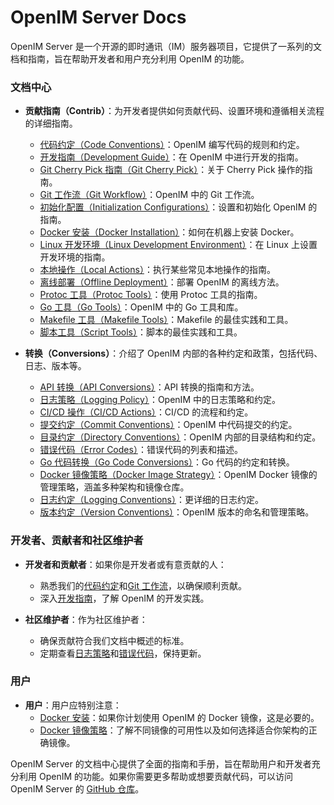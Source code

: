 <!--
 * @Author: zhangkaiwei 1126763237@qq.com
 * @Date: 2024-04-28 22:59:31
 * @LastEditors: zhangkaiwei 1126763237@qq.com
 * @LastEditTime: 2024-04-28 23:06:37
 * @FilePath: \open-im-server\docs\README-zh_CN.md
 * @Description: 这是默认设置,请设置`customMade`, 打开koroFileHeader查看配置 进行设置: https://github.com/OBKoro1/koro1FileHeader/wiki/%E9%85%8D%E7%BD%AE
-->

# OpenIM Server Docs

OpenIM Server 是一个开源的即时通讯（IM）服务器项目，它提供了一系列的文档和指南，旨在帮助开发者和用户充分利用 OpenIM 的功能。

### 文档中心

- **贡献指南（Contrib）**：为开发者提供如何贡献代码、设置环境和遵循相关流程的详细指南。

  - [代码约定（Code Conventions）](https://github.com/openimsdk/open-im-server/blob/main/docs/contrib/code-conventions.md)：OpenIM 编写代码的规则和约定。
  - [开发指南（Development Guide）](https://github.com/openimsdk/open-im-server/blob/main/docs/contrib/development.md)：在 OpenIM 中进行开发的指南。
  - [Git Cherry Pick 指南（Git Cherry Pick）](https://github.com/openimsdk/open-im-server/blob/main/docs/contrib/gitcherry-pick.md)：关于 Cherry Pick 操作的指南。
  - [Git 工作流（Git Workflow）](https://github.com/openimsdk/open-im-server/blob/main/docs/contrib/git-workflow.md)：OpenIM 中的 Git 工作流。
  - [初始化配置（Initialization Configurations）](https://github.com/openimsdk/open-im-server/blob/main/docs/contrib/init-config.md)：设置和初始化 OpenIM 的指南。
  - [Docker 安装（Docker Installation）](https://github.com/openimsdk/open-im-server/blob/main/docs/contrib/install-docker.md)：如何在机器上安装 Docker。
  - [Linux 开发环境（Linux Development Environment）](https://github.com/openimsdk/open-im-server/blob/main/docs/contrib/linux-development.md)：在 Linux 上设置开发环境的指南。
  - [本地操作（Local Actions）](https://github.com/openimsdk/open-im-server/blob/main/docs/contrib/local-actions.md)：执行某些常见本地操作的指南。
  - [离线部署（Offline Deployment）](https://github.com/openimsdk/open-im-server/blob/main/docs/contrib/offline-deployment.md)：部署 OpenIM 的离线方法。
  - [Protoc 工具（Protoc Tools）](https://github.com/openimsdk/open-im-server/blob/main/docs/contrib/protoc-tools.md)：使用 Protoc 工具的指南。
  - [Go 工具（Go Tools）](https://github.com/openimsdk/open-im-server/blob/main/docs/contrib/util-go.md)：OpenIM 中的 Go 工具和库。
  - [Makefile 工具（Makefile Tools）](https://github.com/openimsdk/open-im-server/blob/main/docs/contrib/util-makefile.md)：Makefile 的最佳实践和工具。
  - [脚本工具（Script Tools）](https://github.com/openimsdk/open-im-server/blob/main/docs/contrib/util-scripts.md)：脚本的最佳实践和工具。

- **转换（Conversions）**：介绍了 OpenIM 内部的各种约定和政策，包括代码、日志、版本等。
  - [API 转换（API Conversions）](https://github.com/openimsdk/open-im-server/blob/main/docs/contrib/api.md)：API 转换的指南和方法。
  - [日志策略（Logging Policy）](https://github.com/openimsdk/open-im-server/blob/main/docs/contrib/bash-log.md)：OpenIM 中的日志策略和约定。
  - [CI/CD 操作（CI/CD Actions）](https://github.com/openimsdk/open-im-server/blob/main/docs/contrib/cicd-actions.md)：CI/CD 的流程和约定。
  - [提交约定（Commit Conventions）](https://github.com/openimsdk/open-im-server/blob/main/docs/contrib/commit.md)：OpenIM 中代码提交的约定。
  - [目录约定（Directory Conventions）](https://github.com/openimsdk/open-im-server/blob/main/docs/contrib/directory.md)：OpenIM 内部的目录结构和约定。
  - [错误代码（Error Codes）](https://github.com/openimsdk/open-im-server/blob/main/docs/contrib/error-code.md)：错误代码的列表和描述。
  - [Go 代码转换（Go Code Conversions）](https://github.com/openimsdk/open-im-server/blob/main/docs/contrib/go-code.md)：Go 代码的约定和转换。
  - [Docker 镜像策略（Docker Image Strategy）](https://github.com/openimsdk/open-im-server/blob/main/docs/contrib/images.md)：OpenIM Docker 镜像的管理策略，涵盖多种架构和镜像仓库。
  - [日志约定（Logging Conventions）](https://github.com/openimsdk/open-im-server/blob/main/docs/contrib/logging.md)：更详细的日志约定。
  - [版本约定（Version Conventions）](https://github.com/openimsdk/open-im-server/blob/main/docs/contrib/version.md)：OpenIM 版本的命名和管理策略。

### 开发者、贡献者和社区维护者

- **开发者和贡献者**：如果你是开发者或有意贡献的人：

  - 熟悉我们的[代码约定](https://github.com/openimsdk/open-im-server/blob/main/docs/contrib/code-conventions.md)和[Git 工作流](https://github.com/openimsdk/open-im-server/blob/main/docs/contrib/git-workflow.md)，以确保顺利贡献。
  - 深入[开发指南](https://github.com/openimsdk/open-im-server/blob/main/docs/contrib/development.md)，了解 OpenIM 的开发实践。

- **社区维护者**：作为社区维护者：
  - 确保贡献符合我们文档中概述的标准。
  - 定期查看[日志策略](https://github.com/openimsdk/open-im-server/blob/main/docs/contrib/bash-log.md)和[错误代码](https://github.com/openimsdk/open-im-server/blob/main/docs/contrib/error-code.md)，保持更新。

### 用户

- **用户**：用户应特别注意：
  - [Docker 安装](https://github.com/openimsdk/open-im-server/blob/main/docs/contrib/install-docker.md)：如果你计划使用 OpenIM 的 Docker 镜像，这是必要的。
  - [Docker 镜像策略](https://github.com/openimsdk/open-im-server/blob/main/docs/contrib/images.md)：了解不同镜像的可用性以及如何选择适合你架构的正确镜像。

OpenIM Server 的文档中心提供了全面的指南和手册，旨在帮助用户和开发者充分利用 OpenIM 的功能。如果你需要更多帮助或想要贡献代码，可以访问 OpenIM Server 的 [GitHub 仓库](https://github.com/openimsdk/open-im-server)。
